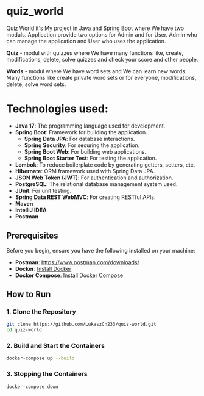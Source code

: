 # quiz_world 
Quiz World it's My project in Java and Spring Boot where We have two moduls.
Application provide two options for Admin and for User.
Admin who can manage the application and User who uses the application.

**Quiz** - modul with quizzes where We have many functions like, create, modifications, delete, solve quizzes and check your score and other people.

**Words** - modul where We have word sets and We can learn new words. Many functions like create private word sets or for everyone, modifications, delete, solve word sets.

# Technologies used:
- **Java 17**: The programming language used for development.
- **Spring Boot**: Framework for building the application.
    - **Spring Data JPA**: For database interactions.
    - **Spring Security**: For securing the application.
    - **Spring Boot Web**: For building web applications.
    - **Spring Boot Starter Test**: For testing the application.
- **Lombok**: To reduce boilerplate code by generating getters, setters, etc.
- **Hibernate**: ORM framework used with Spring Data JPA.
- **JSON Web Token (JWT)**: For authentication and authorization.
- **PostgreSQL**: The relational database management system used.
- **JUnit**: For unit testing.
- **Spring Data REST WebMVC**: For creating RESTful APIs.
- **Maven**
- **IntelliJ IDEA**
- **Postman**

## Prerequisites
Before you begin, ensure you have the following installed on your machine:
- **Postman**: https://www.postman.com/downloads/
- **Docker**: [Install Docker](https://docs.docker.com/get-docker/)
- **Docker Compose**: [Install Docker Compose](https://docs.docker.com/compose/install/)

## How to Run

### 1. Clone the Repository

```bash
git clone https://github.com/LukaszCh233/quiz-world.git
cd quiz-world
```

### 2. Build and Start the Containers

```bash
docker-compose up --build
```
### 3. Stopping the Containers

```bash
docker-compose down
```



